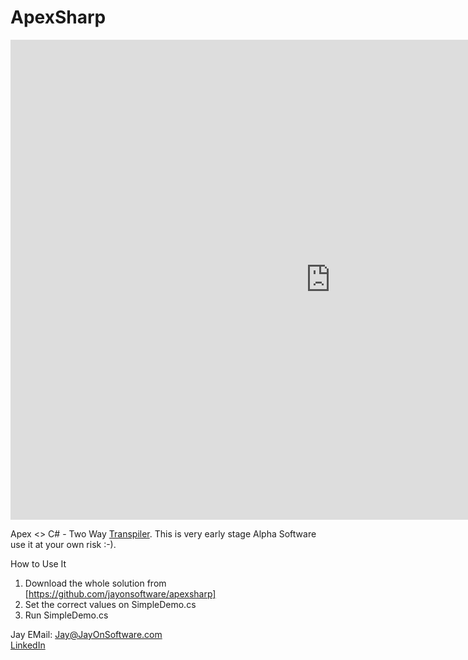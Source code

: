 # ApexSharp

<iframe src="https://player.vimeo.com/video/224927838" width="1024" height="768" frameborder="0" webkitallowfullscreen mozallowfullscreen allowfullscreen></iframe>


Apex <> C# - Two Way [Transpiler](https://en.wikipedia.org/wiki/Source-to-source_compiler). This is very early stage 
Alpha Software use it at your own risk :-).


How to Use It

1. Download the whole solution from [https://github.com/jayonsoftware/apexsharp]
2. Set the correct values on SimpleDemo.cs
2. Run SimpleDemo.cs



Jay
EMail: <Jay@JayOnSoftware.com>  
[LinkedIn](https://www.linkedin.com/in/jayonsoftware/) 
